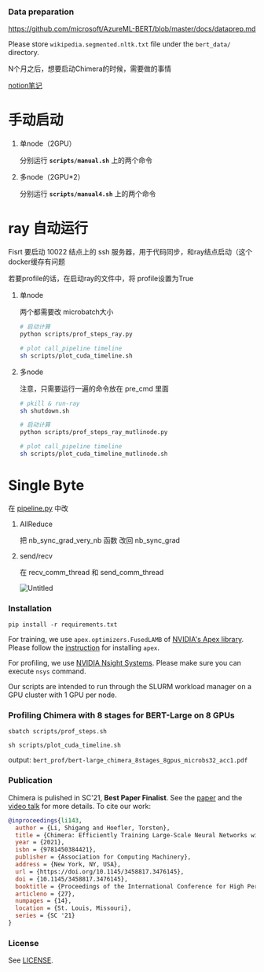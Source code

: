 ### Data preparation
https://github.com/microsoft/AzureML-BERT/blob/master/docs/dataprep.md


Please store `wikipedia.segmented.nltk.txt` file under the `bert_data/` directory.


N个月之后，想要启动Chimera的时候，需要做的事情

[notion笔记](https://spicy-scribe-981.notion.site/Chimera-f8fb5a0e3ac14430b6a8f524f23a38f3?pvs=4)



# 手动启动

1. 单node（2GPU）
    
    分别运行 **`scripts/manual.sh`** 上的两个命令
    
2. 多node（2GPU*2）
    
    分别运行 **`scripts/manual4.sh`** 上的两个命令
    

# ray 自动运行

Fisrt 要启动 10022 结点上的 ssh 服务器，用于代码同步，和ray结点启动（这个docker缓存有问题

若要profile的话，在启动ray的文件中，将 profile设置为True

1. 单node
    
    两个都需要改 microbatch大小
    
    ```bash
    # 启动计算
    python scripts/prof_steps_ray.py
    
    # plot call_pipeline timeline
    sh scripts/plot_cuda_timeline.sh
    ```
    
2. 多node
    
    注意，只需要运行一遍的命令放在 pre_cmd 里面
    
    ```bash
    # pkill & run-ray
    sh shutdown.sh
    
    # 启动计算
    python scripts/prof_steps_ray_mutlinode.py
    
    # plot call_pipeline timeline
    sh scripts/plot_cuda_timeline_mutlinode.sh
    ```
    

# Single Byte

在 [pipeline.py](https://github.com/Lssyes/Chimera_study/blob/master/pipeline.py) 中改

1. AllReduce 
    
    把 nb_sync_grad_very_nb 函数 改回 nb_sync_grad
    
2. send/recv
    
    在 recv_comm_thread 和 send_comm_thread
    
    ![Untitled](https://prod-files-secure.s3.us-west-2.amazonaws.com/c2fea346-45c4-42e2-a770-5c490bc7ff85/ded67c1b-38bd-4af2-a8a4-bbef08a636d8/Untitled.png)














### Installation
```
pip install -r requirements.txt
```
For training, we use `apex.optimizers.FusedLAMB` of [NVIDIA's Apex library](https://github.com/NVIDIA/apex). Please follow the [instruction](https://github.com/NVIDIA/apex#installation) for installing `apex`. 

For profiling, we use [NVIDIA Nsight Systems](https://developer.nvidia.com/nsight-systems). Please make sure you can execute `nsys` command.

Our scripts are intended to run through the SLURM workload manager on a GPU cluster with 1 GPU per node.

### Profiling **Chimera** with 8 stages for BERT-Large on 8 GPUs 
```
sbatch scripts/prof_steps.sh
```
```
sh scripts/plot_cuda_timeline.sh
```
output: `bert_prof/bert-large_chimera_8stages_8gpus_microbs32_acc1.pdf`



### Publication

Chimera is pulished in SC'21, **Best Paper Finalist**. See the [paper](https://dl.acm.org/doi/abs/10.1145/3458817.3476145) and the [video talk](https://dl.acm.org/doi/abs/10.1145/3458817.3476145#sec-supp) for more details. To cite our work:
```bibtex
@inproceedings{li143,
  author = {Li, Shigang and Hoefler, Torsten},
  title = {Chimera: Efficiently Training Large-Scale Neural Networks with Bidirectional Pipelines},
  year = {2021},
  isbn = {9781450384421},
  publisher = {Association for Computing Machinery},
  address = {New York, NY, USA},
  url = {https://doi.org/10.1145/3458817.3476145},
  doi = {10.1145/3458817.3476145},
  booktitle = {Proceedings of the International Conference for High Performance Computing, Networking, Storage and Analysis},
  articleno = {27},
  numpages = {14},
  location = {St. Louis, Missouri},
  series = {SC '21}
}

```

### License

See [LICENSE](LICENSE).
